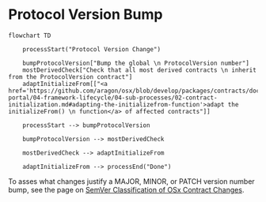 # Protocol Version Bump

```mermaid
flowchart TD

	processStart("Protocol Version Change")

	bumpProtocolVersion["Bump the global \n ProtocolVersion number"]
	mostDerivedCheck["Check that all most derived contracts \n inherit from the ProtocolVersion contract"]
	adaptInitializeFrom[["<a href='https://github.com/aragon/osx/blob/develop/packages/contracts/docs/developer-portal/04-framework-lifecycle/04-sub-processes/02-contract-initialization.md#adapting-the-initializefrom-function'>adapt the initializeFrom() \n function</a> of affected contracts"]]

	processStart --> bumpProtocolVersion

	bumpProtocolVersion --> mostDerivedCheck

	mostDerivedCheck --> adaptInitializeFrom

	adaptInitializeFrom --> processEnd("Done")
```

To asses what changes justify a MAJOR, MINOR, or PATCH version number bump, see the page on [SemVer Classification of OSx Contract Changes](../02-semver.md).
